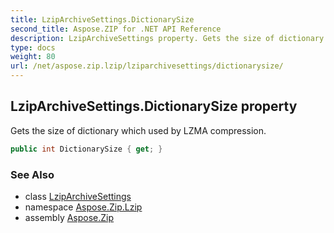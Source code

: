 ```yaml
---
title: LzipArchiveSettings.DictionarySize
second_title: Aspose.ZIP for .NET API Reference
description: LzipArchiveSettings property. Gets the size of dictionary which used by LZMA compression
type: docs
weight: 80
url: /net/aspose.zip.lzip/lziparchivesettings/dictionarysize/
---
```

## LzipArchiveSettings.DictionarySize property

Gets the size of dictionary which used by LZMA compression.

```csharp
public int DictionarySize { get; }
```

### See Also

* class [LzipArchiveSettings](../)
* namespace [Aspose.Zip.Lzip](../../lziparchivesettings/)
* assembly [Aspose.Zip](../../../)


